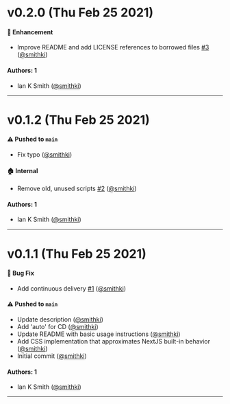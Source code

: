 # v0.2.0 (Thu Feb 25 2021)

#### 🚀 Enhancement

- Improve README and add LICENSE references to borrowed files [#3](https://github.com/magiclabs/next-css/pull/3) ([@smithki](https://github.com/smithki))

#### Authors: 1

- Ian K Smith ([@smithki](https://github.com/smithki))

---

# v0.1.2 (Thu Feb 25 2021)

#### ⚠️ Pushed to `main`

- Fix typo ([@smithki](https://github.com/smithki))

#### 🏠 Internal

- Remove old, unused scripts [#2](https://github.com/magiclabs/next-css/pull/2) ([@smithki](https://github.com/smithki))

#### Authors: 1

- Ian K Smith ([@smithki](https://github.com/smithki))

---

# v0.1.1 (Thu Feb 25 2021)

#### 🐛 Bug Fix

- Add continuous delivery [#1](https://github.com/magiclabs/next-css/pull/1) ([@smithki](https://github.com/smithki))

#### ⚠️ Pushed to `main`

- Update description ([@smithki](https://github.com/smithki))
- Add 'auto' for CD ([@smithki](https://github.com/smithki))
- Update README with basic usage instructions ([@smithki](https://github.com/smithki))
- Add CSS implementation that approximates NextJS built-in behavior ([@smithki](https://github.com/smithki))
- Initial commit ([@smithki](https://github.com/smithki))

#### Authors: 1

- Ian K Smith ([@smithki](https://github.com/smithki))

---

